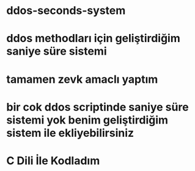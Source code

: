# ddos-seconds-system
# ddos methodları için geliştirdiğim saniye süre sistemi
# tamamen zevk amaclı yaptım
# bir cok ddos scriptinde saniye süre sistemi yok benim geliştirdiğim sistem ile ekliyebilirsiniz
# C Dili İle Kodladım

